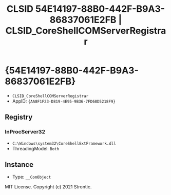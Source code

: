 ﻿---
title: "CLSID 54E14197-88B0-442F-B9A3-86837061E2FB | CLSID_CoreShellCOMServerRegistrar"
excerpt: What is COM-Object CLSID 54E14197-88B0-442F-B9A3-86837061E2FB?
---

# {54E14197-88B0-442F-B9A3-86837061E2FB}

* `CLSID_CoreShellCOMServerRegistrar`
* AppID: `{AA8F1F23-D819-4E95-9B36-7FD68D5218F9}`

## Registry


### InProcServer32

* `C:\Windows\system32\CoreShellExtFramework.dll`
* ThreadingModel: `Both`

## Instance

* Type: `__ComObject`

MIT License. Copyright (c) 2021 Strontic.


